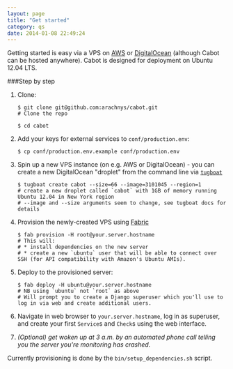 ```yaml
---
layout: page
title: "Get started"
category: qs
date: 2014-01-08 22:49:24
---
```


Getting started is easy via a VPS on [AWS](https://aws.amazon.com) or [DigitalOcean](https://www.digitalocean.com) (although Cabot can be hosted anywhere). Cabot is designed for deployment on Ubuntu 12.04 LTS.

###Step by step

1.  Clone:

        $ git clone git@github.com:arachnys/cabot.git
        # Clone the repo

        $ cd cabot

2.  Add your keys for external services to `conf/production.env`:

        $ cp conf/production.env.example conf/production.env

3.  Spin up a new VPS instance (on e.g. AWS or DigitalOcean) - you can create a new DigitalOcean "droplet" from the command line via [`tugboat`](https://github.com/pearkes/tugboat)

        $ tugboat create cabot --size=66 --image=3101045 --region=1
        # create a new droplet called `cabot` with 1GB of memory running Ubuntu 12.04 in New York region
        # --image and --size arguments seem to change, see tugboat docs for details

4.  Provision the newly-created VPS using [Fabric](http://docs.fabfile.org/)

        $ fab provision -H root@your.server.hostname
        # This will:
        # * install dependencies on the new server
        # * create a new `ubuntu` user that will be able to connect over SSH (for API compatibility with Amazon's Ubuntu AMIs).

5.  Deploy to the provisioned server:

        $ fab deploy -H ubuntu@your.server.hostname
        # NB using `ubuntu` not `root` as above
        # Will prompt you to create a Django superuser which you'll use to log in via web and create additional users.

6.  Navigate in web browser to `your.server.hostname`, log in as superuser, and create your first `Service`s and `Check`s using the web interface.

7.  *(Optional) get woken up at 3 a.m. by an automated phone call telling you the server you're monitoring has crashed.*

Currently provisioning is done by the `bin/setup_dependencies.sh` script.
